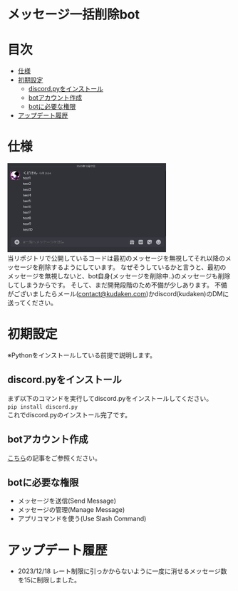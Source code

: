 # メッセージ一括削除bot  

# 目次
- [仕様](#%E4%BB%95%E6%A7%98)
- [初期設定](#%E5%88%9D%E6%9C%9F%E8%A8%AD%E5%AE%9A)
  - [discord.pyをインストール](#discordpy%E3%82%92%E3%82%A4%E3%83%B3%E3%82%B9%E3%83%88%E3%83%BC%E3%83%AB)
  - [botアカウント作成](#bot%E3%82%A2%E3%82%AB%E3%82%A6%E3%83%B3%E3%83%88%E4%BD%9C%E6%88%90)
  - [botに必要な権限](#bot%E3%81%AB%E5%BF%85%E8%A6%81%E3%81%AA%E6%A8%A9%E9%99%90)
- [アップデート履歴](#%E3%82%A2%E3%83%83%E3%83%97%E3%83%87%E3%83%BC%E3%83%88%E5%B1%A5%E6%AD%B4)
# 仕様
![sample](https://github.com/kudaken0/delete-bot/blob/main/images/demo.gif)  
当リポジトリで公開しているコードは最初のメッセージを無視してそれ以降のメッセージを削除するようにしています。
なぜそうしているかと言うと、最初のメッセージを無視しないと、bot自身(メッセージを削除中..)のメッセージも削除してしまうからです。
そして、まだ開発段階のため不備が少しあります。
不備がございましたらメール(contact@kudaken.com)かdiscord(kudaken)のDMに送ってください。
# 初期設定
※Pythonをインストールしている前提で説明します。
## discord.pyをインストール
まず以下のコマンドを実行してdiscord.pyをインストールしてください。  
```pip install discord.py```  
これでdiscord.pyのインストール完了です。
## botアカウント作成
[こちら](https://discordpy.readthedocs.io/ja/latest/discord.html)の記事をご参照ください。
## botに必要な権限
- メッセージを送信(Send Message)
- メッセージの管理(Manage Message)
- アプリコマンドを使う(Use Slash Command)
# アップデート履歴
- 2023/12/18 レート制限に引っかからないように一度に消せるメッセージ数を15に制限しました。